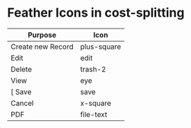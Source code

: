 Feather Icons in cost-splitting
===============================

| Purpose           | Icon        |
| ----------------- | ----------- |
| Create new Record | plus-square |
| Edit              | edit        |
| Delete            | trash-2     |
| View              | eye         |
[ Save              | save        |
| Cancel            | x-square    |
| PDF               | file-text   |

